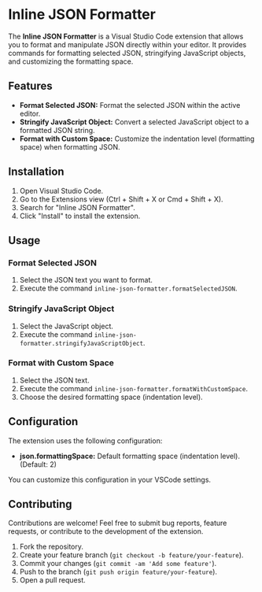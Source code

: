 # Inline JSON Formatter

The **Inline JSON Formatter** is a Visual Studio Code extension that allows you to format and manipulate JSON directly within your editor. It provides commands for formatting selected JSON, stringifying JavaScript objects, and customizing the formatting space.

## Features

- **Format Selected JSON:** Format the selected JSON within the active editor.
- **Stringify JavaScript Object:** Convert a selected JavaScript object to a formatted JSON string.
- **Format with Custom Space:** Customize the indentation level (formatting space) when formatting JSON.

## Installation

1. Open Visual Studio Code.
2. Go to the Extensions view (Ctrl + Shift + X or Cmd + Shift + X).
3. Search for "Inline JSON Formatter".
4. Click "Install" to install the extension.

## Usage

### Format Selected JSON

1. Select the JSON text you want to format.
2. Execute the command `inline-json-formatter.formatSelectedJSON`.

### Stringify JavaScript Object

1. Select the JavaScript object.
2. Execute the command `inline-json-formatter.stringifyJavaScriptObject`.

### Format with Custom Space

1. Select the JSON text.
2. Execute the command `inline-json-formatter.formatWithCustomSpace`.
3. Choose the desired formatting space (indentation level).

## Configuration

The extension uses the following configuration:

- **json.formattingSpace:** Default formatting space (indentation level). (Default: 2)

You can customize this configuration in your VSCode settings.

## Contributing

Contributions are welcome! Feel free to submit bug reports, feature requests, or contribute to the development of the extension.

1. Fork the repository.
2. Create your feature branch (`git checkout -b feature/your-feature`).
3. Commit your changes (`git commit -am 'Add some feature'`).
4. Push to the branch (`git push origin feature/your-feature`).
5. Open a pull request.
